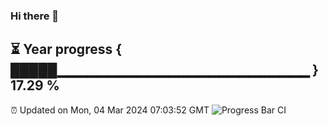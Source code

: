 ### Hi there 👋
⏳ Year progress { █████▁▁▁▁▁▁▁▁▁▁▁▁▁▁▁▁▁▁▁▁▁▁▁▁▁ } 17.29 %
---
⏰ Updated on Mon, 04 Mar 2024 07:03:52 GMT
![Progress Bar CI](https://github.com/liununu/liununu/workflows/Progress%20Bar%20CI/badge.svg)
